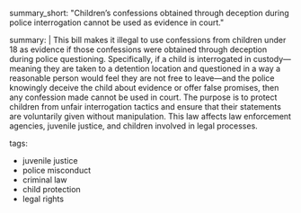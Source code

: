 summary_short: "Children’s confessions obtained through deception during police interrogation cannot be used as evidence in court."

summary: |
  This bill makes it illegal to use confessions from children under 18 as evidence if those confessions were obtained through deception during police questioning. Specifically, if a child is interrogated in custody—meaning they are taken to a detention location and questioned in a way a reasonable person would feel they are not free to leave—and the police knowingly deceive the child about evidence or offer false promises, then any confession made cannot be used in court. The purpose is to protect children from unfair interrogation tactics and ensure that their statements are voluntarily given without manipulation. This law affects law enforcement agencies, juvenile justice, and children involved in legal processes.

tags:
  - juvenile justice
  - police misconduct
  - criminal law
  - child protection
  - legal rights

